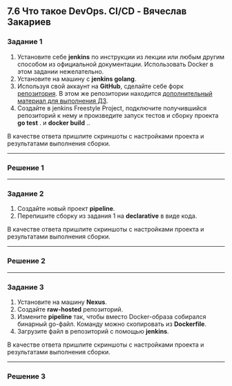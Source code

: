 ## 7.6 Что такое DevOps. CI/CD - Вячеслав Закариев

### Задание 1

1. Установите себе **jenkins** по инструкции из лекции или любым другим способом из официальной документации. Использовать Docker в этом задании нежелательно.
2. Установите на машину с **jenkins golang**.
3. Используя свой аккаунт на **GitHub**, сделайте себе форк [репозитория](https://github.com/netology-code/sdvps-materials). В этом же репозитории находится [дополнительный материал для выполнения ДЗ](https://github.com/netology-code/sdvps-materials/blob/main/CICD/8.2-hw.md).
4. Создайте в jenkins Freestyle Project, подключите получившийся репозиторий к нему и произведите запуск тестов и сборку проекта **go test** . и **docker build** ..

В качестве ответа пришлите скриншоты с настройками проекта и результатами выполнения сборки.

---

### Решение 1

---

### Задание 2

1. Создайте новый проект **pipeline**.
2. Перепишите сборку из задания 1 на **declarative** в виде кода.

В качестве ответа пришлите скриншоты с настройками проекта и результатами выполнения сборки.

---

### Решение 2

---

### Задание 3

1. Установите на машину **Nexus**.
2. Создайте **raw-hosted** репозиторий.
3. Измените **pipeline** так, чтобы вместо Docker-образа собирался бинарный go-файл. Команду можно скопировать из **Dockerfile**.
4. Загрузите файл в репозиторий с помощью **jenkins**.

В качестве ответа пришлите скриншоты с настройками проекта и результатами выполнения сборки.

---

### Решение 3

